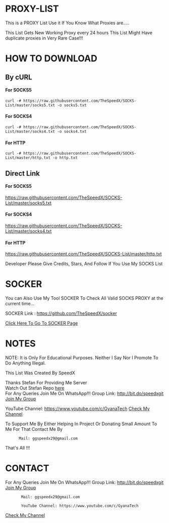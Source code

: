 # PROXY-LIST
This is a PROXY List
Use it If You Know What Proxies are.....

This List Gets New Working Proxy every 24 hours
This List Might Have duplicate proxies in Very Rare Case!!!

# HOW TO DOWNLOAD

## By cURL
#### For SOCKS5
```curl -# https://raw.githubusercontent.com/TheSpeedX/SOCKS-List/master/socks5.txt -o socks5.txt```
#### For SOCKS4
```curl -# https://raw.githubusercontent.com/TheSpeedX/SOCKS-List/master/socks4.txt -o socks4.txt```
#### For HTTP
```curl -# https://raw.githubusercontent.com/TheSpeedX/SOCKS-List/master/http.txt -o http.txt```

## Direct Link
#### For SOCKS5
https://raw.githubusercontent.com/TheSpeedX/SOCKS-List/master/socks5.txt

#### For SOCKS4
https://raw.githubusercontent.com/TheSpeedX/SOCKS-List/master/socks4.txt

#### For HTTP
https://raw.githubusercontent.com/TheSpeedX/SOCKS-List/master/http.txt

Developer Please Give Credits, Stars, And Follow If You Use My SOCKS List

# SOCKER

You can Also Use My Tool SOCKER To Check All Valid SOCKS PROXY at the current time...

SOCKER Link : https://github.com/TheSpeedX/socker

<a href="https://github.com/TheSpeedX/socker">Click Here To Go To SOCKER Page</a>

# NOTES

 NOTE: It is Only For Educational Purposes. Neither I Say Nor I Promote To Do Anything Illegal.

 This List Was Created By SpeedX

 Thanks Stefan For Providing Me Server  <br>
Watch Out Stefan Repo <a href="https://github.com/0n1cOn3">here</a><br>
For Any Queries Join Me On WhatsApp!!!
      Group Link: http://bit.do/speedxgit
<a href="http://bit.do/speedxgit">Join My Group</a>
           
  YouTube Channel: https://www.youtube.com/c/GyanaTech
  <a href="https://www.youtube.com/c/GyanaTech">Check My Channel</a>

  To Support Me By Either Helping In Project Or Donating Small Amount To Me For That Contact Me By
          
          Mail: ggspeedx29@gmail.com
          
 That's All !!!

# CONTACT

 For Any Queries Join Me On WhatsApp!!!
    Group Link: http://bit.do/speedxgit
<a href="http://bit.do/speedxgit">Join My Group</a>

           Mail: ggspeedx29@gmail.com

           YouTube Channel: https://www.youtube.com/c/GyanaTech
  <a href="https://www.youtube.com/c/GyanaTech">Check My Channel</a>